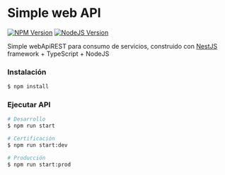 # Simple web API 
<a href="https://www.npmjs.com/~nestjscore"><img src="https://img.shields.io/npm/v/@nestjs/core.svg" alt="NPM Version" /></a>
<a href="https://github.com/nodejs/node"><img src="https://img.shields.io/badge/nodejs-10.15.1-green.svg" alt="NodeJS Version" /></a>

Simple webApiREST para consumo de servicios, construido con [NestJS](https://github.com/nestjs/nest) framework + TypeScript + NodeJS

### Instalación

```bash
$ npm install
```

### Ejecutar API

```bash
# Desarrollo
$ npm run start

# Certificación
$ npm run start:dev

# Producción
$ npm run start:prod
```
